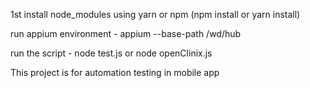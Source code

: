 1st install node_modules using yarn or npm (npm install or yarn install)

run appium environment - appium --base-path /wd/hub

run the script - node test.js or node openClinix.js


This project is for automation testing in mobile app
